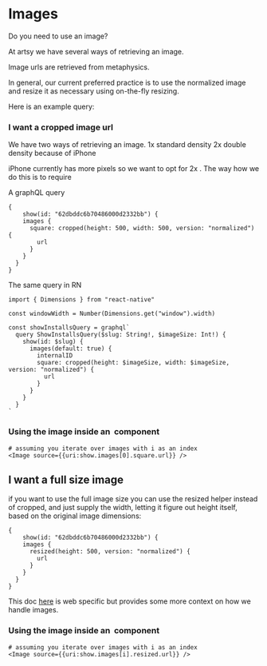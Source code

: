 # Images

Do you need to use an image?

At artsy we have several ways of retrieving an image.

Image urls are retrieved from metaphysics.

In general, our current preferred practice is to use the normalized image and resize it as necessary using on-the-fly resizing.

Here is an example query:

### I want a cropped image url

We have two ways of retrieving an image.
1x standard density
2x double density because of iPhone

iPhone currently has more pixels so we want to opt for 2x .
The way how we do this is to require

A graphQL query

```
{
	show(id: "62dbddc6b70486000d2332bb") {
    images {
      square: cropped(height: 500, width: 500, version: "normalized") {
        url
      }
    }
  }
}

```

The same query in RN

```
import { Dimensions } from "react-native"

const windowWidth = Number(Dimensions.get("window").width)

const showInstallsQuery = graphql`
  query ShowInstallsQuery($slug: String!, $imageSize: Int!) {
    show(id: $slug) {
      images(default: true) {
        internalID
        square: cropped(height: $imageSize, width: $imageSize, version: "normalized") {
          url
        }
      }
    }
  }
`
```

### Using the image inside an <Image> component

```
# assuming you iterate over images with i as an index
<Image source={{uri:show.images[0].square.url}} />
```

## I want a full size image

if you want to use the full image size you can use the resized helper instead of cropped, and just supply the width, letting it figure out height itself, based on the original image dimensions:

```
{
	show(id: "62dbddc6b70486000d2332bb") {
    images {
      resized(height: 500, version: "normalized") {
        url
      }
    }
  }
}

```

This doc [here](https://www.notion.so/artsy/Handling-Images-On-The-Web-In-Force-5c6832bf4b3e431cb4830061ce057399) is web specific but provides some more context on how we handle images.

### Using the image inside an <Image> component

```
# assuming you iterate over images with i as an index
<Image source={{uri:show.images[i].resized.url}} />
```
